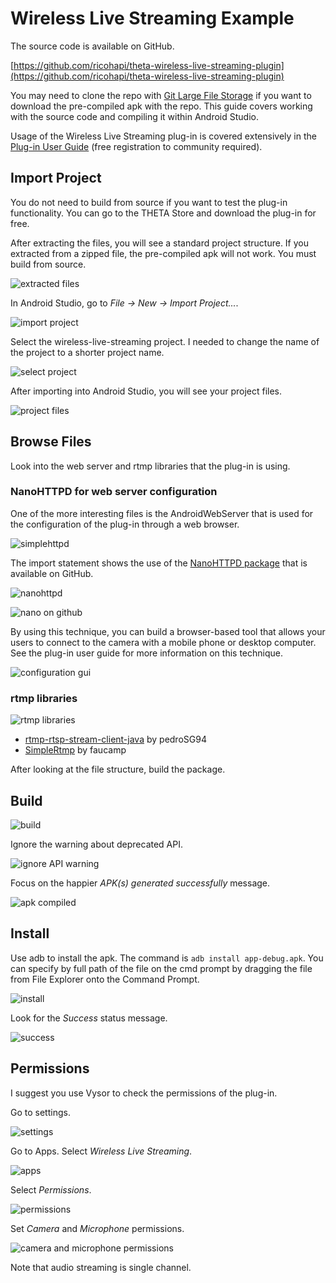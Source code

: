 # Wireless Live Streaming Example

The source code is available on GitHub. 

[https://github.com/ricohapi/theta-wireless-live-streaming-plugin](https://github.com/ricohapi/theta-wireless-live-streaming-plugin)

You may need
to clone the repo with [Git Large File Storage](https://git-lfs.github.com/) 
if you want to download the pre-compiled apk with the repo. This guide
covers working with the source code and compiling it within Android Studio.

Usage of the Wireless Live Streaming plug-in is covered extensively in the 
[Plug-in User Guide](https://community.theta360.guide/t/plug-in-user-guide/3183) 
(free registration to community required).

## Import Project

You do not need to build from source if you want to test the plug-in functionality.
You can go to the THETA Store and download the plug-in for free.

After extracting the files, you will see a standard project structure. If you extracted
from a zipped file, the pre-compiled apk will not work. You must build from source.

![extracted files](/example/img/wireless/extracted.png)

In Android Studio, go to *File -> New -> Import Project...*.

![import project](/example/img/wireless/import.png)

Select the wireless-live-streaming project. I needed to change
the name of the project to a shorter project name.

![select project](/example/img/wireless/select-project.png)

After importing into Android Studio, you will see your project files.

![project files](/example/img/wireless/project-files.png)

## Browse Files

Look into the web server and rtmp libraries that the plug-in
is using.

### NanoHTTPD for web server configuration

One of the more interesting files is the AndroidWebServer that is used for the configuration
of the plug-in through a web browser.

![simplehttpd](/example/img/wireless/simplehttpd.png)

The import statement shows the use of the [NanoHTTPD package](https://github.com/NanoHttpd/nanohttpd) 
that is available on GitHub.

![nanohttpd](/example/img/wireless/nanohttpd.png)

![nano on github](/example/img/wireless/nano-github.png)

By using this technique, you can build a browser-based tool that allows
your users to connect to the camera with a mobile phone or desktop computer.
See the plug-in user guide for more information on this technique.

![configuration gui](/example/img/wireless/web-gui.png)

### rtmp libraries

![rtmp libraries](/example/img/wireless/libraries.png)

- [rtmp-rtsp-stream-client-java](https://github.com/pedroSG94/rtmp-rtsp-stream-client-java) by pedroSG94
- [SimpleRtmp](https://github.com/faucamp/SimpleRtmp) by faucamp

After looking at the file structure, build the package.

## Build

![build](/example/img/wireless/build.png)

Ignore the warning about deprecated API.

![ignore API warning](/example/img/wireless/ignore-deprecated.png)

Focus on the happier *APK(s) generated successfully* message.

![apk compiled](/example/img/wireless/apk-compiled.png)

## Install

Use adb to install the apk.  The command is `adb install app-debug.apk`. 
You can specify by full path of the file on the cmd prompt by dragging the
file from File Explorer onto the Command Prompt.

![install](/example/img/wireless/install.png)

Look for the *Success* status message.

![success](/example/img/wireless/success.png)

## Permissions

I suggest you use Vysor to check the permissions of the plug-in.

Go to settings.

![settings](/example/img/wireless/settings.png)

Go to Apps. Select *Wireless Live Streaming*.

![apps](/example/img/wireless/app.png)

Select *Permissions*.

![permissions](/example/img/wireless/permissions.png)

Set *Camera* and *Microphone* permissions.

![camera and microphone permissions](/example/img/wireless/set-permissions.png)

Note that audio streaming is single channel.
